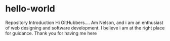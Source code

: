 # hello-world
Repository Introduction
Hi GitHubbers....
Am Nelson, and i am an enthusiast of web designing and software development.
I believe i am at the right place for guidance.
Thank you for having me here

